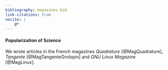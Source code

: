 ```yaml
---
bibliography: magazines.bib
link-citations: true
nocite: |
    @*
---
```

#### Popularization of Science

We wrote articles in the French magazines *Quadrature* [@MagQuadrature], *Tangente* [@MagTangenteGrolopin] and *GNU Linux Magazine* [@MagLinux].
